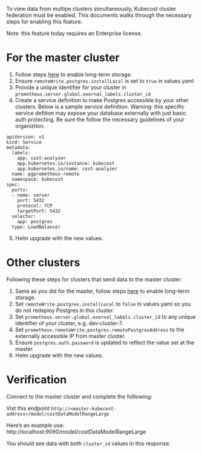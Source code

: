 To view data from multipe clusters simultaneously, Kubecost cluster federation must be enabled. 
This documents walks through the necessary steps for enabling this feature.


Note: this feature today requires an Enterprise license.

# For the master cluster

1. Follow steps [here](long-term-storage.md) to enable long-term storage.
2. Ensure `remoteWrite.postgres.installLocal` is set to `true` in values.yaml 
3. Provide a unique identifier for your cluster in `prometheus.server.global.exernal_labels.cluster_id`
4. Create a service definition to make Postgres accessible by your other clusters. Below is a sample service definition. 
Warning: this specific service defition may expose your database externally with just basic auth protecting. 
Be sure the follow the necessary guidelines of your organiztion. 

```
apiVersion: v1
kind: Service
metadata:
  labels:
    app: cost-analyzer
    app.kubernetes.io/instance: kubecost
    app.kubernetes.io/name: cost-analyzer
  name: pgprometheus-remote
  namespace: kubecost
spec:
  ports:
  - name: server
    port: 5432
    protocol: TCP
    targetPort: 5432
  selector:
    app: postgres
  type: LoadBalancer
```
5. Helm upgrade with the new values.

# Other clusters

Following these steps for clusters that send data to the master cluster: 

1. Same as you did for the master, follow steps [here](long-term-storage.md) to enable long-term storage.
2. Set `remoteWrite.postgres.installLocal` to `false` in values.yaml so you do not redeploy Postgres in this cluster. 
3. Set `prometheus.server.global.exernal_labels.cluster_id` to any unique identifier of your cluster, e.g. dev-cluster-7.
4. Set `prometheus.remoteWrite.postgres.remotePostgresAddress` to the externally accessible IP from master cluster.
5. Ensure `postgres.auth.password` is updated to reflect the value set at the master.
6. Helm upgrade with the new values.

# Verification

Connect to the master cluster and complete the folllowing:

Vist this endpoint `http://<master-kubecost-address>/model/costDataModelRangeLarge`

Here’s an example use: http://localhost:9090/model/costDataModelRangeLarge

You should see data with both `cluster_id` values in this response.


